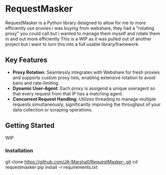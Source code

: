 # RequestMasker

RequestMasker is a Python library designed to allow for me to more efficiently use proxies i was buying from webshare, they had a "rotating proxy" you could call but i wanted to manage them myself and rotate them in and out more efficiently
This is a WIP as it was pulled out of another project but i want to turn this into a full usable library/framework

## Key Features

- **Proxy Rotation**: Seamlessly integrates with Webshare for fresh proxies and supports custom proxy lists, enabling extensive rotation to avoid bans and rate-limiting.
- **Dynamic User-Agent**: Each proxy is assigend a unique useragent so that every request from that IP has a matching agent.
- **Concurrent Request Handling**: Utilizes threading to manage multiple requests simultaneously, significantly improving the throughput of your data collection or scraping operations.


## Getting Started
WIP


### Installation

git clone https://github.com/JA-Marshall/RequestMasker-.git
cd requestmasker
pip install -r requirements.txt
